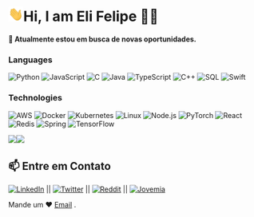 
# <img src="https://raw.githubusercontent.com/ABSphreak/ABSphreak/master/gifs/Hi.gif" width="30px">Hi, I am Eli Felipe 👨‍💻

#### 🔭 Atualmente estou em busca de novas oportunidades.

### Languages

![Python](https://img.shields.io/badge/-Python-000?&logo=Python)
![JavaScript](https://img.shields.io/badge/-JavaScript-000?&logo=JavaScript)
![C](https://img.shields.io/badge/-C-000?&logo=C)
![Java](https://img.shields.io/badge/-Java-000?&logo=Java&logoColor=007396)
![TypeScript](https://img.shields.io/badge/-TypeScript-000?&logo=TypeScript)
![C++](https://img.shields.io/badge/-C++-000?&logo=c%2b%2b&logoColor=00599C)
![SQL](https://img.shields.io/badge/-SQL-000?&logo=MySQL)
![Swift](https://img.shields.io/badge/-Swift-000?&logo=Swift)

### Technologies

![AWS](https://img.shields.io/badge/-AWS-000?&logo=Amazon-AWS&logoColor=F90)
![Docker](https://img.shields.io/badge/-Docker-000?&logo=Docker)
![Kubernetes](https://img.shields.io/badge/-Kubernetes-000?&logo=Kubernetes)
![Linux](https://img.shields.io/badge/-Linux-000?&logo=Linux)
![Node.js](https://img.shields.io/badge/-Node.js-000?&logo=node.js)
![PyTorch](https://img.shields.io/badge/-PyTorch-000?&logo=PyTorch)
![React](https://img.shields.io/badge/-React-000?&logo=React)
![Redis](https://img.shields.io/badge/-Redis-000?&logo=Redis)
![Spring](https://img.shields.io/badge/-Spring-000?&logo=Spring)
![TensorFlow](https://img.shields.io/badge/-TensorFlow-000?&logo=TensorFlow)

<a href="https://www.elifelipe.ga/"><img height="137px" src="https://github-readme-stats.vercel.app/api?username=elifelipe&hide_title=true&hide_border=true&show_icons=true&include_all_commits=true&count_private=true&line_height=21&text_color=000&icon_color=000&bg_color=0,ea6161,ffc64d,fffc4d,52fa5a&theme=graywhite" /><!-- wi*quL3fcV --><img height="137px" src="https://github-readme-stats.vercel.app/api/top-langs/?username=elifelipe&hide=html&hide_title=true&hide_border=true&layout=compact&langs_count=6&exclude_repo=comp426,Redventures-Movie-Quotes&text_color=000&icon_color=fff&bg_color=0,52fa5a,4dfcff,c64dff&theme=graywhite" /></a>

## 📫 Entre em Contato
[![LinkedIn](https://img.shields.io/badge/LinkedIn-0077B5?style=for-the-badge&logo=linkedin&logoColor=white)](https://www.linkedin.com/in/eliifelipe/) || [![Twitter](https://img.shields.io/badge/Twitter-1DA1F2?style=for-the-badge&logo=twitter&logoColor=white)](https://twitter.com/elifelipesouza) || [![Reddit](https://img.shields.io/badge/Reddit-FF4500?style=for-the-badge&logo=reddit&logoColor=white)](https://www.reddit.com/user/eliifelipe) || [![Jovemia](https://img.shields.io/badge/dev.to-0A0A0A?style=for-the-badge&logo=Jovemia&logoColor=white)](https://jovemia.com/)


 Mande um ♥ [Email](mailto:elifelipe@hotmail.com) .
